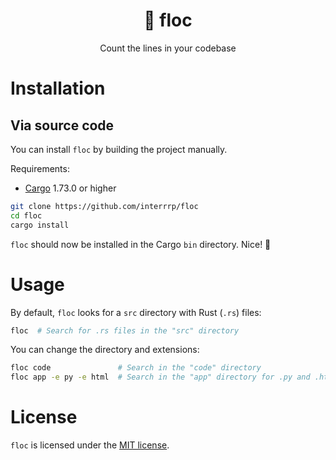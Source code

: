 <h1 align="center">📜 floc</h1>
<p align="center">Count the lines in your codebase</h1>

# Installation

## Via source code

You can install `floc` by building the project manually.

Requirements:
- [Cargo](https://rust-lang.org) 1.73.0 or higher

```sh
git clone https://github.com/interrrp/floc
cd floc
cargo install
```

`floc` should now be installed in the Cargo `bin` directory. Nice! 🎉

# Usage

By default, `floc` looks for a `src` directory with Rust (`.rs`) files:

```sh
floc  # Search for .rs files in the "src" directory
```

You can change the directory and extensions:

```sh
floc code               # Search in the "code" directory
floc app -e py -e html  # Search in the "app" directory for .py and .html files
```

# License

`floc` is licensed under the [MIT license](./LICENSE).
